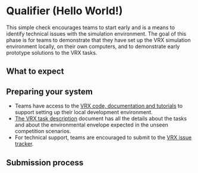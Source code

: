# Qualifier (Hello World!) 

This simple check encourages teams to start early and is a means to identify technical issues with the simulation environment. The goal of this phase is for teams to demonstrate that they have set up the VRX simulation environment locally, on their own computers, and to demonstrate early prototype solutions to the VRX tasks.

## What to expect


## Preparing your system

 * Teams have access to the [VRX code, documentation and tutorials](https://bitbucket.org/osrf/vrx) to support setting up their local development environment.
 * [The VRX task description](https://bitbucket.org/osrf/vrx/wiki/documentation) document has all the details about the tasks and about the environmental envelope expected in the unseen competition scenarios.
 * For technical support, teams are encouraged to submit to the [VRX issue tracker](https://bitbucket.org/osrf/vrx/issues).


## Submission process